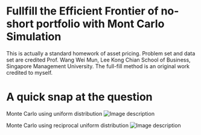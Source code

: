 # Fullfill the Efficient Frontier of no-short portfolio with Mont Carlo Simulation 

This is actually a standard homework of asset pricing. Problem set and data set are credited Prof. Wang Wei Mun, Lee Kong Chian School of Business, Singapore Management University. The full-fill method is an original work credited to myself.

# A quick snap at the question
Monte Carlo using uniform distribution
![Image description](https://github.com/OrangeXia2013/no-short-efficient-frontier/blob/master/output_45_1.png)

Monte Carlo using reciprocal uniform distribution
![Image description](https://github.com/OrangeXia2013/no-short-efficient-frontier/blob/master/output_46_1.png)


